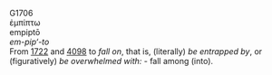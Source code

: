 G1706  
ἐμπίπτω  
empiptō  
*em-pip‘-to*  
From [1722](g1722) and [4098](g4098) to *fall* *on*, that is,
(literally) *be* *entrapped* *by*, or (figuratively) *be* *overwhelmed*
*with:* - fall among (into).  
